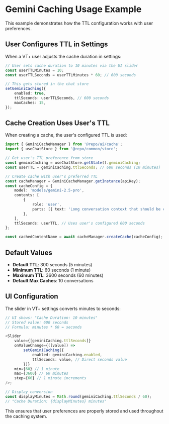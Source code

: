 # Gemini Caching Usage Example

This example demonstrates how the TTL configuration works with user preferences.

## User Configures TTL in Settings

When a VT+ user adjusts the cache duration in settings:

```typescript
// User sets cache duration to 10 minutes via the UI slider
const userTTLMinutes = 10;
const userTTLSeconds = userTTLMinutes * 60; // 600 seconds

// This gets stored in the chat store
setGeminiCaching({
    enabled: true,
    ttlSeconds: userTTLSeconds, // 600 seconds
    maxCaches: 15,
});
```

## Cache Creation Uses User's TTL

When creating a cache, the user's configured TTL is used:

```typescript
import { GeminiCacheManager } from '@repo/ai/cache';
import { useChatStore } from '@repo/common/store';

// Get user's TTL preference from store
const geminiCaching = useChatStore.getState().geminiCaching;
const userTTL = geminiCaching.ttlSeconds; // 600 seconds (10 minutes)

// Create cache with user's preferred TTL
const cacheManager = GeminiCacheManager.getInstance(apiKey);
const cacheConfig = {
    model: 'models/gemini-2.5-pro',
    contents: [
        {
            role: 'user',
            parts: [{ text: 'Long conversation context that should be cached...' }],
        },
    ],
    ttlSeconds: userTTL, // Uses user's configured 600 seconds
};

const cachedContentName = await cacheManager.createCache(cacheConfig);
```

## Default Values

- **Default TTL**: 300 seconds (5 minutes)
- **Minimum TTL**: 60 seconds (1 minute)
- **Maximum TTL**: 3600 seconds (60 minutes)
- **Default Max Caches**: 10 conversations

## UI Configuration

The slider in VT+ settings converts minutes to seconds:

```typescript
// UI shows: "Cache Duration: 10 minutes"
// Stored value: 600 seconds
// Formula: minutes * 60 = seconds

<Slider
    value={[geminiCaching.ttlSeconds]}
    onValueChange={([value]) =>
        setGeminiCaching({
            enabled: geminiCaching.enabled,
            ttlSeconds: value, // Direct seconds value
        })}
    min={60} // 1 minute
    max={3600} // 60 minutes
    step={60} // 1 minute increments
/>;

// Display conversion
const displayMinutes = Math.round(geminiCaching.ttlSeconds / 60);
// "Cache Duration: {displayMinutes} minutes"
```

This ensures that user preferences are properly stored and used throughout the caching system.

